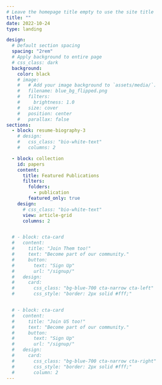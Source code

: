 ```yaml
---
# Leave the homepage title empty to use the site title
title: ""
date: 2022-10-24
type: landing

design:
  # Default section spacing
  spacing: "2rem"
  # Apply background to entire page
  # css_class: dark
  background:
    color: black
    # image:
    #   # Add your image background to `assets/media/`.
    #   filename: blue_bg_flipped.png
    #   filters:
    #     brightness: 1.0
    #   size: cover
    #   position: center
    #   parallax: false
sections:
  - block: resume-biography-3
    # design:
    #   css_class: "bio-white-text"
    #   columns: 2

  - block: collection
    id: papers
    content:
      title: Featured Publications
      filters:
        folders:
          - publication
        featured_only: true
    design:
      # css_class: "bio-white-text"
      view: article-grid
      columns: 2


  # - block: cta-card
  #   content:
  #     title: "Join Them too!"
  #     text: "Become part of our community."
  #     button:
  #       text: "Sign Up"
  #       url: "/signup/"
  #   design:
  #     card:
  #       css_class: "bg-blue-700 cta-narrow cta-left"
  #       css_style: "border: 2px solid #fff;"


  # - block: cta-card
  #   content:
  #     title: "Join US too!"
  #     text: "Become part of our community."
  #     button:
  #       text: "Sign Up"
  #       url: "/signup/"
  #   design:
  #     card:
  #       css_class: "bg-blue-700 cta-narrow cta-right"
  #       css_style: "border: 2px solid #fff;"
  #       column: 2 
---
```

